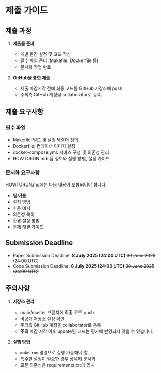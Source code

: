 # 제출 가이드

## 제출 과정

1. **제출물 준비**
   - 개발 환경 설정 및 코드 작성
   - 필수 파일 준비 (Makefile, Dockerfile 등)
   - 문서화 작업 완료

2. **GitHub을 통한 제출**
   - 제출 마감시각 전에 최종 코드를 GitHub 저장소에 push
   - 주최측 GitHub 계정을 collaborator로 등록

## 제출 요구사항

### 필수 파일

- Makefile: 빌드 및 실행 명령어 정의
- Dockerfile: 컨테이너 이미지 설정
- docker-compose.yml: 서비스 구성 및 의존성 관리
- HOWTORUN.md: 팀 정보와 실행 방법, 설정 가이드

### 문서화 요구사항

HOWTORUN.md에는 다음 내용이 포함되어야 합니다:
- **팀 이름**
- 설치 방법
- 사용 예시
- 의존성 목록
- 환경 설정 방법
- 문제 해결 가이드

## Submission Deadline

- Paper Submission Deadline: **8 July 2025 (24:00 UTC)** ~~30 June 2025 (24:00 UTC)~~ 
- Code Submission Deadline: **8 July 2025 (24:00 UTC)** ~~30 June 2025 (24:00 UTC)~~ 

## 주의사항

1. **저장소 관리**
   - main/master 브랜치에 최종 코드 push
   - 비공개 저장소 설정 확인
   - 주최측 GitHub 계정을 collaborator로 등록
   - **주의** 마감 시각 이후 update된 코드는 평가에 반영되지 않을 수 있습니다.

2. **실행 방법**
   - `make run` 명령으로 실행 가능해야 함
   - 특수한 설정이 필요한 경우 상세히 문서화
   - 모든 의존성은 requirements.txt에 명시

